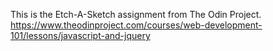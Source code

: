 This is the Etch-A-Sketch assignment from The Odin Project.
https://www.theodinproject.com/courses/web-development-101/lessons/javascript-and-jquery